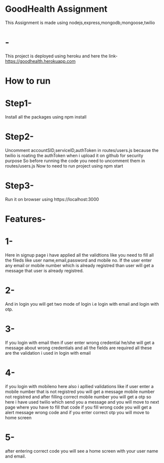 # GoodHealth Assignment 
This Assignment is made using nodejs,express,mongodb,mongoose,twilio
# -
This project is deployed using heroku and here the link-
https://goodhealth.herokuapp.com


# How to run
# Step1-
Install all the packages using npm install

# Step2-
Uncomment accountSID,serviceID,authToken  in routes/users.js because the twilio is roating the authToken when i upload it on github for security purpose
So before running the code you need to uncomment them in routes/users.js
Now to need to run project using npm start
# Step3-
Run it on browser using https://localhost:3000

# Features-

# 1-
Here in signup page i have applied all the validtions like you need to fill all the fileds like user name,email,password and mobile no.
If the user enter any email or mobile number which is already registred than user will get a message that user is already registred.

# 2-
And in login you will get two mode of login i.e login with email and login with otp.
# 3-
If you login with email then if user enter wrong credential he/she will get a message about wrong credentials and all the fields are required all these are the validation i 
used in login with email

# 4-
if you login with mobileno here also i apllied validations like if user enter a mobile number that is not registred you will get a message mobile number not registred
and after filling correct mobile number you will get a otp so here i have used twilio which send you a message and you will move to next page where you have to fill that code 
if you fill wrong code you will get a alert message wrong code and if you enter correct otp you will move  to home screen

# 5-
after entering correct code you will see a home screen with your user name and email.

